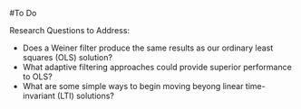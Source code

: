 #To Do

Research Questions to Address:

- Does a Weiner filter produce the same results as our ordinary least squares (OLS) solution? 
- What adaptive filtering approaches could provide superior performance to OLS?
- What are some simple ways to begin moving beyong linear time-invariant (LTI) solutions?

